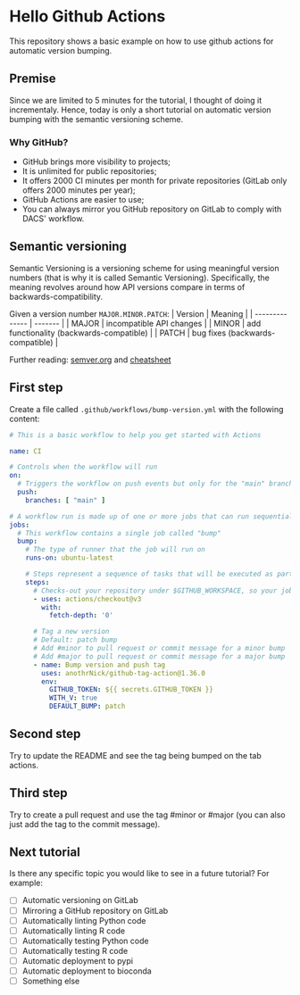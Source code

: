 # Hello Github Actions
This repository shows a basic example on how to use github actions for automatic version bumping.

## Premise
Since we are limited to 5 minutes for the tutorial, I thought of doing it incrementaly. Hence, today is only a short tutorial on automatic version bumping with the semantic versioning scheme.

### Why GitHub?
- GitHub brings more visibility to projects;
- It is unlimited for public repositories;
- It offers 2000 CI minutes per month for private repositories (GitLab only offers 2000 minutes per year);
- GitHub Actions are easier to use;
- You can always mirror you GitHub repository on GitLab to comply with DACS' workflow.

## Semantic versioning
Semantic Versioning is a versioning scheme for using meaningful version numbers (that is why it is called Semantic Versioning). Specifically, the meaning revolves around how API versions compare in terms of backwards-compatibility.

Given a version number `MAJOR.MINOR.PATCH`:
| Version | Meaning |
| -------------- | ------- |
| MAJOR | incompatible API changes |
| MINOR | add functionality (backwards-compatible) |
| PATCH | bug fixes (backwards-compatible) |

Further reading: [semver.org](https://semver.org/) and [cheatsheet](https://devhints.io/semver)

## First step
Create a file called `.github/workflows/bump-version.yml` with the following content:

```yml
# This is a basic workflow to help you get started with Actions

name: CI

# Controls when the workflow will run
on:
  # Triggers the workflow on push events but only for the "main" branch
  push:
    branches: [ "main" ]

# A workflow run is made up of one or more jobs that can run sequentially or in parallel
jobs:
  # This workflow contains a single job called "bump"
  bump:
    # The type of runner that the job will run on
    runs-on: ubuntu-latest

    # Steps represent a sequence of tasks that will be executed as part of the job
    steps:
      # Checks-out your repository under $GITHUB_WORKSPACE, so your job can access it
      - uses: actions/checkout@v3
        with:
          fetch-depth: '0'

      # Tag a new version
      # Default: patch bump
      # Add #minor to pull request or commit message for a minor bump
      # Add #major to pull request or commit message for a major bump
      - name: Bump version and push tag
        uses: anothrNick/github-tag-action@1.36.0
        env:
          GITHUB_TOKEN: ${{ secrets.GITHUB_TOKEN }}
          WITH_V: true
          DEFAULT_BUMP: patch
```

## Second step
Try to update the README and see the tag being bumped on the tab actions.

## Third step
Try to create a pull request and use the tag #minor or #major (you can also just add the tag to the commit message).

## Next tutorial
Is there any specific topic you would like to see in a future tutorial? For example:
- [ ] Automatic versioning on GitLab
- [ ] Mirroring a GitHub repository on GitLab
- [ ] Automatically linting Python code
- [ ] Automatically linting R code
- [ ] Automatically testing Python code
- [ ] Automatically testing R code
- [ ] Automatic deployment to pypi
- [ ] Automatic deployment to bioconda
- [ ] Something else
